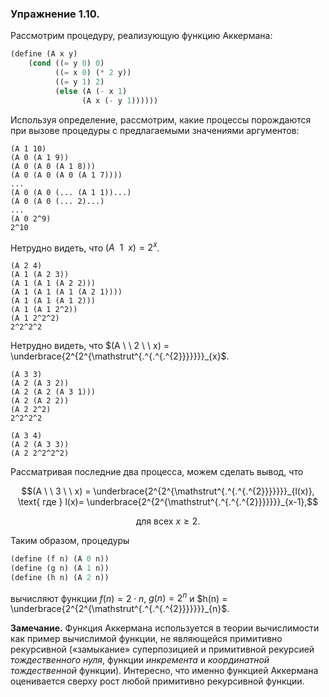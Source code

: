 ### Упражнение 1.10.
Рассмотрим процедуру, реализующую функцию Аккермана:
```scheme
(define (A x y)
    (cond ((= y 0) 0)
          ((= x 0) (* 2 y))
          ((= y 1) 2)
          (else (A (- x 1) 
                (A x (- y 1))))))
```
Используя определение, рассмотрим, какие процессы порождаются при вызове процедуры с предлагаемыми значениями аргументов:
```
(A 1 10)
(A 0 (A 1 9))
(A 0 (A 0 (A 1 8)))
(A 0 (A 0 (A 0 (A 1 7))))
...
(A 0 (A 0 (... (A 1 1))...)
(A 0 (A 0 (... 2)...)
...
(A 0 2^9)
2^10
```
Нетрудно видеть, что $(A \ \ 1 \ \ x) = 2^x$.
```
(A 2 4)
(A 1 (A 2 3))
(A 1 (A 1 (A 2 2)))
(A 1 (A 1 (A 1 (A 2 1))))
(A 1 (A 1 (A 1 2)))
(A 1 (A 1 2^2))
(A 1 2^2^2)
2^2^2^2
```
Нетрудно видеть, что  $(A \ \ 2 \ \ x) = \underbrace{2^{2^{\mathstrut^{.^{.^{.^{2}}}}}}}_{x}$.
```
(A 3 3)
(A 2 (A 3 2))
(A 2 (A 2 (A 3 1)))
(A 2 (A 2 2))
(A 2 2^2)
2^2^2^2
```
```
(A 3 4)
(A 2 (A 3 3))
(A 2 2^2^2^2)
```
Рассматривая последние два процесса, можем сделать вывод, что 
```math
(A \ \ 3 \ \ x) = \underbrace{2^{2^{\mathstrut^{.^{.^{.^{2}}}}}}}_{l(x)}, \text{ где } l(x)= \underbrace{2^{2^{\mathstrut^{.^{.^{.^{2}}}}}}}_{x-1},
```
```math
\text{ для всех } x \geqslant 2.
```

Таким образом,  процедуры
```scheme
(define (f n) (A 0 n)) 
(define (g n) (A 1 n)) 
(define (h n) (A 2 n))
```
вычиcляют функции $f(n) = 2 \cdot n$, $g(n) = 2^{n}$ и $h(n) = \underbrace{2^{2^{\mathstrut^{.^{.^{.^{2}}}}}}}_{n}$.

**Замечание.** 
Функция Аккермана используется в теории вычислимости как пример вычислимой функции, не являющейся примитивно рекурсивной («замыкание» суперпозицией и примитивной рекурсией *тождественного нуля*, функции *инкремента* и *координатной тождественной* функции). Интересно, что именно функцией Аккермана оценивается сверху рост любой примитивно рекурсивной функции. 